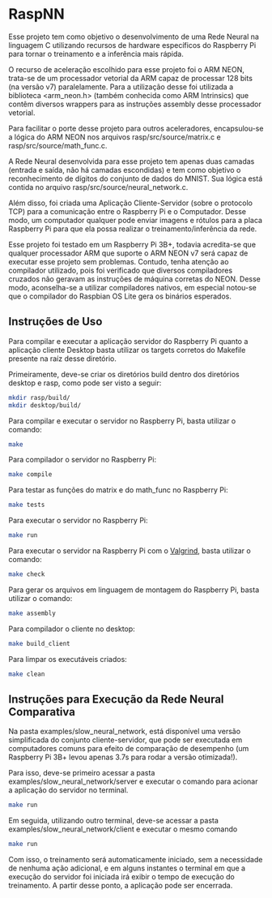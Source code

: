 # RaspNN

Esse projeto tem como objetivo o desenvolvimento de uma Rede Neural na linguagem C utilizando recursos de hardware específicos do Raspberry Pi para tornar o treinamento e a inferência mais rápida.

O recurso de aceleração escolhido para esse projeto foi o ARM NEON, trata-se de um processador vetorial da ARM capaz de processar 128 bits (na versão v7) paralelamente. Para a utilização desse foi utilizada a biblioteca <arm_neon.h> (também conhecida como ARM Intrinsics) que contêm diversos wrappers para as instruções assembly desse processador vetorial.

Para facilitar o porte desse projeto para outros aceleradores, encapsulou-se a lógica do ARM NEON nos arquivos rasp/src/source/matrix.c e rasp/src/source/math_func.c.

A Rede Neural desenvolvida para esse projeto tem apenas duas camadas (entrada e saída, não há camadas escondidas) e tem como objetivo o reconhecimento de dígitos do conjunto de dados do MNIST. Sua lógica está contida no arquivo rasp/src/source/neural_network.c.

Além disso, foi criada uma Aplicação Cliente-Servidor (sobre o protocolo TCP) para a comunicação entre o Raspberry Pi e o Computador. Desse modo, um computador qualquer pode enviar imagens e rótulos para a placa Raspberry Pi para que ela possa realizar o treinamento/inferência da rede.

Esse projeto foi testado em um Raspberry Pi 3B+, todavia acredita-se que qualquer processador ARM que suporte o ARM NEON v7 será capaz de executar esse projeto sem problemas. Contudo, tenha atenção ao compilador utilizado, pois foi verificado que diversos compiladores cruzados não geravam as instruções de máquina corretas do NEON. Desse modo, aconselha-se a utilizar compiladores nativos, em especial notou-se que o compilador do Raspbian OS Lite gera os binários esperados.

## Instruções de Uso

Para compilar e executar a aplicação servidor do Raspberry Pi quanto a aplicação cliente Desktop basta utilizar os targets corretos do Makefile presente na raíz desse diretório.

Primeiramente, deve-se criar os diretórios build dentro dos diretórios desktop e rasp, como pode ser visto a seguir:

```bash
mkdir rasp/build/
mkdir desktop/build/
```

Para compilar e executar o servidor no Raspberry Pi, basta utilizar o comando:

```bash
make
```

Para compilador o servidor no Raspberry Pi:

```bash
make compile
```

Para testar as funções do matrix e do math_func no Raspberry Pi:

```bash
make tests
```

Para executar o servidor no Raspberry Pi:

```bash
make run
```

Para executar o servidor na Raspberry Pi com o [Valgrind](https://valgrind.org/), basta utilizar o comando:

```bash
make check
```

Para gerar os arquivos em linguagem de montagem do Raspberry Pi, basta utilizar o comando:

```bash
make assembly
```

Para compilador o cliente no desktop:

```bash
make build_client
```

Para limpar os executáveis criados:

```bash
make clean
```

## Instruções para Execução da Rede Neural Comparativa

Na pasta examples/slow_neural_network, está disponível uma versão simplificada do conjunto cliente-servidor, que pode ser executada em computadores comuns para efeito de comparação de desempenho (um Raspberry Pi 3B+ levou apenas 3.7s para rodar a versão otimizada!).

Para isso, deve-se primeiro acessar a pasta examples/slow_neural_network/server e executar o comando para acionar a aplicação do servidor no terminal.

```bash
make run
```

Em seguida, utilizando outro terminal, deve-se acessar a pasta examples/slow_neural_network/client e executar o mesmo comando

```bash
make run
```
Com isso, o treinamento será automaticamente iniciado, sem a necessidade de nenhuma ação adicional, e em alguns instantes o terminal em que a execução do servidor foi iniciada irá exibir o tempo de execução do treinamento. A partir desse ponto, a aplicação pode ser encerrada.
